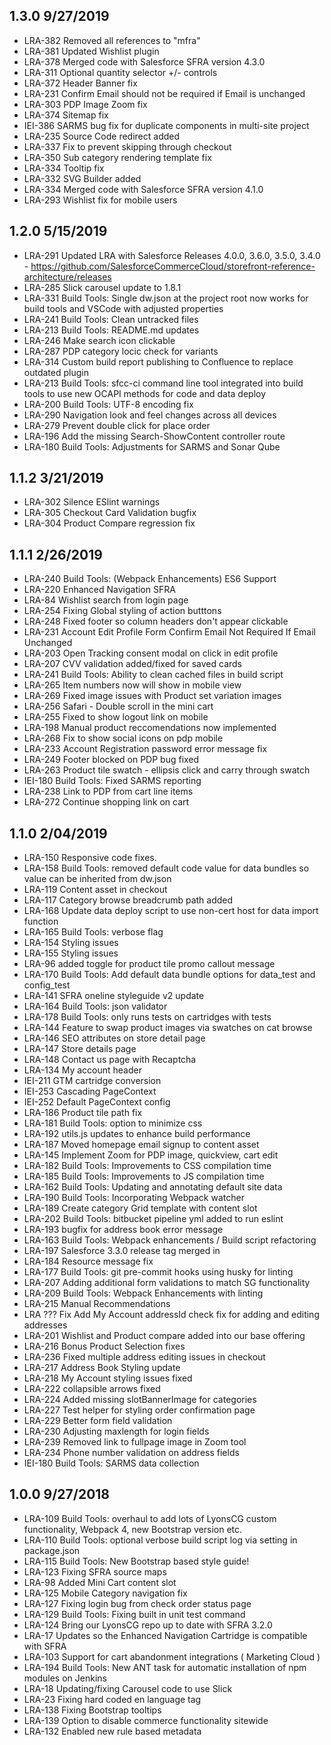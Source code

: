 ## 1.3.0  9/27/2019

- LRA-382 Removed all references to "mfra"
- LRA-381 Updated Wishlist plugin
- LRA-378 Merged code with Salesforce SFRA version 4.3.0
- LRA-311 Optional quantity selector +/- controls
- LRA-372 Header Banner fix
- LRA-231 Confirm Email should not be required if Email is unchanged
- LRA-303 PDP Image Zoom fix
- LRA-374 Sitemap fix
- IEI-386 SARMS bug fix for duplicate components in multi-site project
- LRA-235 Source Code redirect added
- LRA-337 Fix to prevent skipping through checkout
- LRA-350 Sub category rendering template fix
- LRA-334 Tooltip fix
- LRA-332 SVG Builder added
- LRA-334 Merged code with Salesforce SFRA version 4.1.0
- LRA-293 Wishlist fix for mobile users

## 1.2.0  5/15/2019

- LRA-291	Updated LRA with Salesforce Releases 4.0.0, 3.6.0, 3.5.0, 3.4.0 - https://github.com/SalesforceCommerceCloud/storefront-reference-architecture/releases
- LRA-285	Slick carousel update to 1.8.1
- LRA-331	Build Tools: Single dw.json at the project root now works for build tools and VSCode with adjusted properties 
- LRA-241	Build Tools: Clean untracked files
- LRA-213	Build Tools: README.md updates
- LRA-246	Make search icon clickable
- LRA-287	PDP category locic check for variants
- LRA-314	Custom build report publishing to Confluence to replace outdated plugin
- LRA-213	Build Tools: sfcc-ci command line tool integrated into build tools to use new OCAPI methods for code and data deploy
- LRA-200	Build Tools: UTF-8 encoding fix
- LRA-290	Navigation look and feel changes across all devices
- LRA-279	Prevent double click for place order
- LRA-196	Add the missing Search-ShowContent controller route
- LRA-180	Build Tools: Adjustments for SARMS and Sonar Qube

## 1.1.2  3/21/2019

- LRA-302	Silence ESlint warnings
- LRA-305	Checkout Card Validation bugfix
- LRA-304	Product Compare regression fix

## 1.1.1  2/26/2019

- LRA-240	Build Tools:  (Webpack Enhancements) ES6 Support
- LRA-220	Enhanced Navigation SFRA
- LRA-84	Wishlist search from login page
- LRA-254	Fixing Global styling of action butttons
- LRA-248	Fixed footer so column headers don't appear clickable
- LRA-231	Account Edit Profile Form Confirm Email Not Required If Email Unchanged
- LRA-203	Open Tracking consent modal on click in edit profile
- LRA-207	CVV validation added/fixed for saved cards
- LRA-241	Build Tools: Ability to clean cached files in build script
- LRA-265	Item numbers now will show in mobile view
- LRA-269	Fixed image issues with Product set variation images
- LRA-256	Safari - Double scroll in the mini cart
- LRA-255	Fixed to show logout link on mobile
- LRA-198	Manual product reccomendations now implemented
- LRA-268	Fix to show social icons on pdp mobile
- LRA-233	Account Registration password error message fix
- LRA-249	Footer blocked on PDP bug fixed
- LRA-263	Product tile swatch - ellipsis click and carry through swatch
- IEI-180	Build Tools: Fixed SARMS reporting
- LRA-238	Link to PDP from cart line items
- LRA-272	Continue shopping link on cart

## 1.1.0  2/04/2019

- LRA-150	Responsive code fixes.
- LRA-158	Build Tools: removed default code value for data bundles so value can be inherited from dw.json
- LRA-119	Content asset in checkout
- LRA-117	Category browse breadcrumb path added
- LRA-168	Update data deploy script to use non-cert host for data import function
- LRA-165	Build Tools: verbose flag
- LRA-154	Styling issues
- LRA-155	Styling issues
- LRA-96	added toggle for product tile promo callout message
- LRA-170	Build Tools: Add default data bundle options for data_test and config_test
- LRA-141	SFRA oneline styleguide v2 update
- LRA-164	Build Tools: json validator
- LRA-178	Build Tools: only runs tests on cartridges with tests
- LRA-144	Feature to swap product images via swatches on cat browse
- LRA-146	SEO attributes on store detail page
- LRA-147	Store details page
- LRA-148	Contact us page with Recaptcha
- LRA-134	My account header
- IEI-211	GTM cartridge conversion
- IEI-253	Cascading PageContext
- IEI-252	Default PageContext config
- LRA-186	Product tile path fix
- LRA-181	Build Tools: option to minimize css
- LRA-192	utils.js updates to enhance build performance
- LRA-187	Moved homepage email signup to content asset
- LRA-145	Implement Zoom for PDP image, quickview, cart edit
- LRA-182	Build Tools: Improvements to CSS compilation time
- LRA-185	Build Tools: Improvements to JS compilation time
- LRA-162	Build Tools: Updating and annotating default site data
- LRA-190	Build Tools: Incorporating Webpack watcher
- LRA-189	Create category Grid template with content slot
- LRA-202	Build Tools: bitbucket pipeline yml added to run eslint
- LRA-193	bugfix for address book error message
- LRA-163	Build Tools: Webpack enhancements / Build script refactoring
- LRA-197	Salesforce 3.3.0 release tag merged in
- LRA-184	Resource message fix
- LRA-177	Build Tools: git pre-commit hooks using husky for linting
- LRA-207	Adding additional form validations to match SG functionality
- LRA-209	Build Tools: Webpack Enhancements with linting
- LRA-215	Manual Recommendations
- LRA ???	Fix Add My Account addressId check fix for adding and editing addresses
- LRA-201	Wishlist and Product compare added into our base offering
- LRA-216	Bonus Product Selection fixes
- LRA-236	Fixed multiple address editing issues in checkout
- LRA-217	Address Book Styling update
- LRA-218	My Account styling issues fixed
- LRA-222	collapsible arrows fixed
- LRA-224	Added missing slotBannerImage for categories
- LRA-227	Test helper for styling order confirmation page
- LRA-229	Better form field validation
- LRA-230	Adjusting maxlength for login fields
- LRA-239	Removed link to fullpage image in Zoom tool
- LRA-234	Phone number validation on address fields
- IEI-180	Build Tools: SARMS data collection

## 1.0.0  9/27/2018

- LRA-109	Build Tools: overhaul to add lots of LyonsCG custom functionality, Webpack 4, new Bootstrap version etc.
- LRA-110	Build Tools: optional verbose build script log via setting in package.json
- LRA-115	Build Tools: New Bootstrap based style guide!
- LRA-123	Fixing SFRA source maps
- LRA-98	Added Mini Cart content slot
- LRA-125	Mobile Category navigation fix
- LRA-127	Fixing login bug from check order status page
- LRA-129	Build Tools: Fixing built in unit test command
- LRA-124	Bring our LyonsCG repo up to date with SFRA 3.2.0
- LRA-17	Updates so the Enhanced Navigation Cartridge is compatible with SFRA
- LRA-103	Support for cart abandonment integrations ( Marketing Cloud )
- LRA-194	Build Tools: New ANT task for automatic installation of npm modules on Jenkins
- LRA-18	Updating/fixing Carousel code to use Slick
- LRA-23	Fixing hard coded en language tag
- LRA-138	Fixing Bootstrap tooltips
- LRA-139	Option to disable commerce functionality sitewide
- LRA-132	Enabled new rule based metadata

